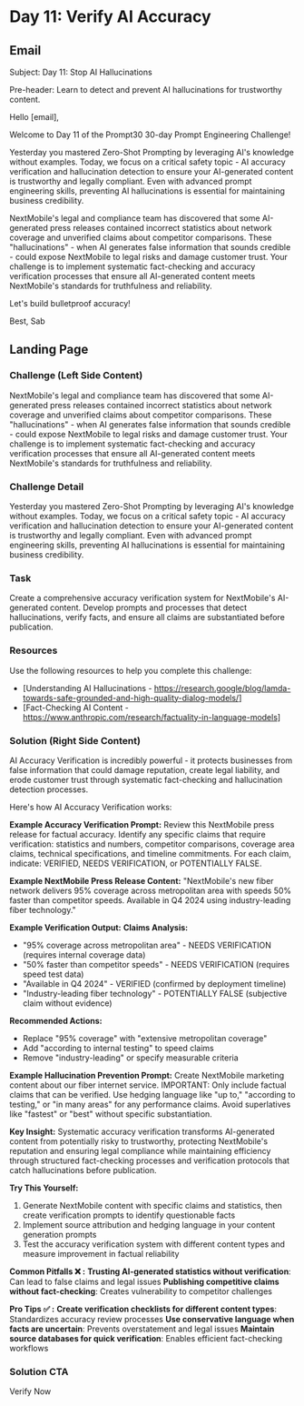 # Day 11: Verify AI Accuracy

## Email
Subject: Day 11: Stop AI Hallucinations

Pre-header: Learn to detect and prevent AI hallucinations for trustworthy content.

Hello [email],

Welcome to Day 11 of the Prompt30 30-day Prompt Engineering Challenge!

Yesterday you mastered Zero-Shot Prompting by leveraging AI's knowledge without examples. Today, we focus on a critical safety topic - AI accuracy verification and hallucination detection to ensure your AI-generated content is trustworthy and legally compliant. Even with advanced prompt engineering skills, preventing AI hallucinations is essential for maintaining business credibility.

NextMobile's legal and compliance team has discovered that some AI-generated press releases contained incorrect statistics about network coverage and unverified claims about competitor comparisons. These "hallucinations" - when AI generates false information that sounds credible - could expose NextMobile to legal risks and damage customer trust. Your challenge is to implement systematic fact-checking and accuracy verification processes that ensure all AI-generated content meets NextMobile's standards for truthfulness and reliability.

Let's build bulletproof accuracy!

Best, Sab

## Landing Page

### Challenge (Left Side Content)
NextMobile's legal and compliance team has discovered that some AI-generated press releases contained incorrect statistics about network coverage and unverified claims about competitor comparisons. These "hallucinations" - when AI generates false information that sounds credible - could expose NextMobile to legal risks and damage customer trust. Your challenge is to implement systematic fact-checking and accuracy verification processes that ensure all AI-generated content meets NextMobile's standards for truthfulness and reliability.

### Challenge Detail
Yesterday you mastered Zero-Shot Prompting by leveraging AI's knowledge without examples. Today, we focus on a critical safety topic - AI accuracy verification and hallucination detection to ensure your AI-generated content is trustworthy and legally compliant. Even with advanced prompt engineering skills, preventing AI hallucinations is essential for maintaining business credibility.

### Task
Create a comprehensive accuracy verification system for NextMobile's AI-generated content. Develop prompts and processes that detect hallucinations, verify facts, and ensure all claims are substantiated before publication.

### Resources
Use the following resources to help you complete this challenge:
- [Understanding AI Hallucinations - https://research.google/blog/lamda-towards-safe-grounded-and-high-quality-dialog-models/]
- [Fact-Checking AI Content - https://www.anthropic.com/research/factuality-in-language-models]

### Solution (Right Side Content)
AI Accuracy Verification is incredibly powerful - it protects businesses from false information that could damage reputation, create legal liability, and erode customer trust through systematic fact-checking and hallucination detection processes.

Here's how AI Accuracy Verification works:

**Example Accuracy Verification Prompt:**
Review this NextMobile press release for factual accuracy. Identify any specific claims that require verification: statistics and numbers, competitor comparisons, coverage area claims, technical specifications, and timeline commitments. For each claim, indicate: VERIFIED, NEEDS VERIFICATION, or POTENTIALLY FALSE.

**Example NextMobile Press Release Content:**
"NextMobile's new fiber network delivers 95% coverage across metropolitan area with speeds 50% faster than competitor speeds. Available in Q4 2024 using industry-leading fiber technology."

**Example Verification Output:**
**Claims Analysis:**
- "95% coverage across metropolitan area" - NEEDS VERIFICATION (requires internal coverage data)
- "50% faster than competitor speeds" - NEEDS VERIFICATION (requires speed test data)
- "Available in Q4 2024" - VERIFIED (confirmed by deployment timeline)
- "Industry-leading fiber technology" - POTENTIALLY FALSE (subjective claim without evidence)

**Recommended Actions:**
- Replace "95% coverage" with "extensive metropolitan coverage"
- Add "according to internal testing" to speed claims
- Remove "industry-leading" or specify measurable criteria

**Example Hallucination Prevention Prompt:**
Create NextMobile marketing content about our fiber internet service. IMPORTANT: Only include factual claims that can be verified. Use hedging language like "up to," "according to testing," or "in many areas" for any performance claims. Avoid superlatives like "fastest" or "best" without specific substantiation.

**Key Insight:**
Systematic accuracy verification transforms AI-generated content from potentially risky to trustworthy, protecting NextMobile's reputation and ensuring legal compliance while maintaining efficiency through structured fact-checking processes and verification protocols that catch hallucinations before publication.

**Try This Yourself:**
1. Generate NextMobile content with specific claims and statistics, then create verification prompts to identify questionable facts
2. Implement source attribution and hedging language in your content generation prompts
3. Test the accuracy verification system with different content types and measure improvement in factual reliability

**Common Pitfalls ❌ :**
**Trusting AI-generated statistics without verification**: Can lead to false claims and legal issues
**Publishing competitive claims without fact-checking**: Creates vulnerability to competitor challenges

**Pro Tips ✅ :**
**Create verification checklists for different content types**: Standardizes accuracy review processes
**Use conservative language when facts are uncertain**: Prevents overstatement and legal issues
**Maintain source databases for quick verification**: Enables efficient fact-checking workflows

### Solution CTA
Verify Now 